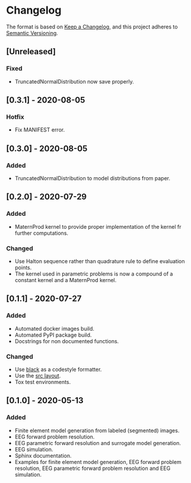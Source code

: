 # Changelog

The format is based on [Keep a Changelog](https://keepachangelog.com/en/1.0.0/), and this project adheres to [Semantic Versioning](https://semver.org/spec/v2.0.0.html).

## [Unreleased]

### Fixed

- TruncatedNormalDistribution now save properly.

## [0.3.1] - 2020-08-05

### Hotfix

- Fix MANIFEST error.

## [0.3.0] - 2020-08-05

### Added

- TruncatedNormalDistribution to model distributions from paper.

## [0.2.0] - 2020-07-29

### Added

- MaternProd kernel to provide proper implementation of the kernel fr further computations.

### Changed

- Use Halton sequence rather than quadrature rule to define evaluation points.
- The kernel used in parametric problems is now a compound of a constant kernel and a MaternProd kernel.

## [0.1.1] - 2020-07-27

### Added

- Automated docker images build.
- Automated PyPI package build.
- Docstrings for non documented functions.

### Changed

- Use [black](https://github.com/psf/black) as a codestyle formatter.
- Use the [src layout](https://blog.ionelmc.ro/2014/05/25/python-packaging/).
- Tox test environments.

## [0.1.0] - 2020-05-13

### Added

- Finite element model generation from labeled (segmented) images.
- EEG forward problem resolution.
- EEG parametric forward resolution and surrogate model generation.
- EEG simulation.
- Sphinx documentation.
- Examples for finite element model generation, EEG forward problem resolution, EEG parametric forward problem resolution and EEG simulation.
